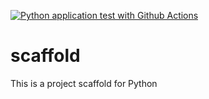 [![Python application test with Github Actions](https://github.com/pavanpallapolu/scaffold/actions/workflows/main.yml/badge.svg)](https://github.com/pavanpallapolu/scaffold/actions/workflows/main.yml)

# scaffold
This is a project scaffold for Python
